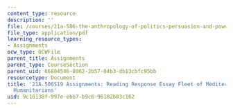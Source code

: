 ```yaml
---
content_type: resource
description: ''
file: /courses/21a-506-the-anthropology-of-politics-persuasion-and-power-spring-2019/9c16138f997eebb7b9c696182b83c162_MIT21A_506S19_Sec4Mod2Respons3.pdf
file_type: application/pdf
learning_resource_types:
- Assignments
ocw_type: OCWFile
parent_title: Assignments
parent_type: CourseSection
parent_uid: 66804546-8062-2b57-04b3-db13cbfc95bb
resourcetype: Document
title: '21A.506S19 Assignments: Reading Response Essay Fleet of Mediterranean Border
  Humanitarians'
uid: 9c16138f-997e-ebb7-b9c6-96182b83c162
---
```


